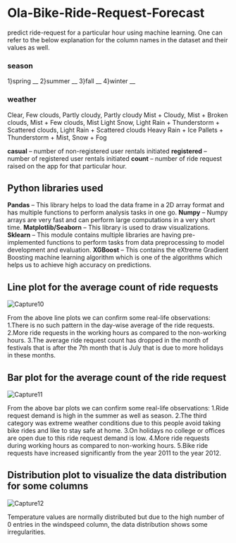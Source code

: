 # Ola-Bike-Ride-Request-Forecast
predict ride-request for a particular hour using machine learning. One can refer to the below explanation for the column names in the dataset and their values as well.

### season
1}spring __
2}summer __
3}fall __
4}winter __

### weather
Clear, Few clouds, Partly cloudy, Partly cloudy
Mist + Cloudy, Mist + Broken clouds, Mist + Few clouds, Mist
Light Snow, Light Rain + Thunderstorm + Scattered clouds, Light Rain + Scattered clouds
Heavy Rain + Ice Pallets + Thunderstorm + Mist, Snow + Fog

**casual** – number of non-registered user rentals initiated
**registered** – number of registered user rentals initiated
**count** – number of ride request raised on the app for that particular hour.

## Python libraries used 
**Pandas** – This library helps to load the data frame in a 2D array format and has multiple functions to perform analysis tasks in one go.
**Numpy** – Numpy arrays are very fast and can perform large computations in a very short time.
**Matplotlib/Seaborn** – This library is used to draw visualizations.
**Sklearn** – This module contains multiple libraries are having pre-implemented functions to perform tasks from data preprocessing to model development and evaluation.
**XGBoost** – This contains the eXtreme Gradient Boosting machine learning algorithm which is one of the algorithms which helps us to achieve high accuracy on predictions.

## Line plot for the average count of ride requests
![Capture10](https://github.com/crew-12-to-moon/Ola-Bike-Ride-Request-Forecast/assets/106720341/fedeee95-b052-4e22-bc3a-8f17f1f656f7)

From the above line plots we can confirm some real-life observations:
1.There is no such pattern in the day-wise average of the ride requests.
2.More ride requests in the working hours as compared to the non-working hours.
3.The average ride request count has dropped in the month of festivals that is after the 7th month that is July that is due to more holidays in these months.

## Bar plot for the average count of the ride request
![Capture11](https://github.com/crew-12-to-moon/Ola-Bike-Ride-Request-Forecast/assets/106720341/9284b147-9366-4bb3-b005-ca8014a9083d)

From the above bar plots we can confirm some real-life observations:
1.Ride request demand is high in the summer as well as season.
2.The third category was extreme weather conditions due to this people avoid taking bike rides and like to stay safe at home.
3.On holidays no college or offices are open due to this ride request demand is low.
4.More ride requests during working hours as compared to non-working hours.
5.Bike ride requests have increased significantly from the year 2011 to the year 2012.

## Distribution plot to visualize the data distribution for some columns
![Capture12](https://github.com/crew-12-to-moon/Ola-Bike-Ride-Request-Forecast/assets/106720341/788ffe70-470c-4c75-8f2a-7af17b65dbfd)

Temperature values are normally distributed but due to the high number of 0 entries in the windspeed column, the data distribution shows some irregularities.




